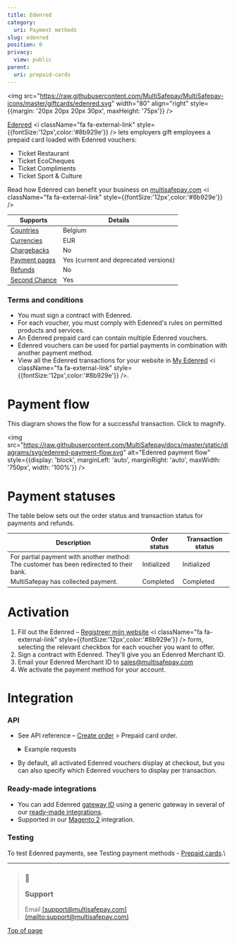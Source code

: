 ```yaml
---
title: Edenred
category:
  uri: Payment methods
slug: edenred
position: 0
privacy:
  view: public
parent:
  uri: prepaid-cards
---
```

<img src="https://raw.githubusercontent.com/MultiSafepay/MultiSafepay-icons/master/giftcards/edenred.svg" width="80" align="right" style={{margin: '20px 20px 20px 30px', maxHeight: '75px'}} />

<a href="https://www.edenred.be/nl" target="_blank">Edenred</a> <i className="fa fa-external-link" style={{fontSize:'12px',color:'#8b929e'}} /> lets employers gift employees a prepaid card loaded with Edenred vouchers:

* Ticket Restaurant
* Ticket EcoCheques
* Ticket Compliments
* Ticket Sport & Culture

Read how Edenred can benefit your business on <a href="https://www.multisafepay.com/solutions/payment-methods/edenred" target="_blank">multisafepay.com</a> <i className="fa fa-external-link" style={{fontSize:'12px',color:'#8b929e'}} />

| Supports                                                      | Details                               |
| ------------------------------------------------------------- | ------------------------------------- |
| [Countries](/docs/payment-methods#payment-methods-by-country) | Belgium                               |
| [Currencies](/docs/currencies/)                               | EUR                                   |
| [Chargebacks](/docs/chargebacks/)                             | No                                    |
| [Payment pages](/docs/payment-pages/)                         | Yes (current and deprecated versions) |
| [Refunds](/docs/refund-payments/)                             | No                                    |
| [Second Chance](/docs/second-chance/)                         | Yes                                   |

### Terms and conditions

* You must sign a contract with Edenred.
* For each voucher, you must comply with Edenred's rules on permitted products and services.
* An Edenred prepaid card can contain multiple Edenred vouchers.
* Edenred vouchers can be used for partial payments in combination with another payment method.
* View all the Edenred transactions for your website in <a href="https://myedenred.be" target="_blank">My Edenred</a> <i className="fa fa-external-link" style={{fontSize:'12px',color:'#8b929e'}} />.

# Payment flow

This diagram shows the flow for a successful transaction. Click to magnify.

<img src="https://raw.githubusercontent.com/MultiSafepay/docs/master/static/diagrams/svg/edenred-payment-flow.svg" alt="Edenred payment flow" style={{display: 'block', marginLeft: 'auto', marginRight: 'auto', maxWidth: '750px', width: '100%'}} />

# Payment statuses

The table below sets out the <Glossary>order status</Glossary> and <Glossary>transaction status</Glossary> for payments and refunds.

| Description                                                                              | Order status | Transaction status |
| ---------------------------------------------------------------------------------------- | ------------ | ------------------ |
| For partial payment with another method: The customer has been redirected to their bank. | Initialized  | Initialized        |
| MultiSafepay has collected payment.                                                      | Completed    | Completed          |

# Activation

1. Fill out the Edenred – <a href="https://registreermijnwebsite.edenred.be/" target="_blank">Registreer mijn website</a> <i className="fa fa-external-link" style={{fontSize:'12px',color:'#8b929e'}} /> form, selecting the relevant checkbox for each voucher you want to offer.
2. Sign a contract with Edenred. They'll give you an Edenred Merchant ID.
3. Email your Edenred Merchant ID to [sales@multisafepay.com](mailto:sales@multisafepay.com)
4. We activate the payment method for your account.

# Integration

### API

* See API reference – [Create order](/reference/createorder/) > Prepaid card order.

  <details id="example-requests">
    <summary>Example requests</summary>

    <br />

    For example requests, on the [Create order](/reference/createorder/) page, in the black sandbox, see **Examples** > **Gift card redirect**.\
    Set `gateway` to the [gateway ID](/reference/gateway-ids) of the relevant voucher.

    <div style={{textAlign: 'center'}}>
      <img src="https://raw.githubusercontent.com/MultiSafepay/docs/refs/heads/master/static/gifs/sandbox-test.gif" alt="MultiSafepay Sandbox Test Process GIF" style={{width: '40%', height: 'auto'}} />
    </div>
  </details>

* By default, all activated Edenred vouchers display at checkout, but you can also specify which Edenred vouchers to display per transaction.

### Ready-made integrations

* You can add Edenred [gateway ID](/reference/gateway-ids) using a generic gateway in several of our [ready-made integrations](/docs/our-integrations/).
* Supported in our [Magento 2](/docs/magento-2/) integration.

### Testing

To test Edenred payments, see Testing payment methods - [Prepaid cards](/docs/testing#prepaid-cards).\ <br />

***

<blockquote className="callout callout_info">
  <h3 className="callout-heading false">
    <span className="callout-icon">💬</span>
    <p>Support</p>
  </h3>

  <p>Email <a href="mailto:support@multisafepay.com">[support@multisafepay.com](mailto:support@multisafepay.com)</a></p>
</blockquote>

[Top of page](#)
